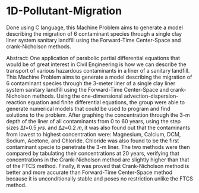 # 1D-Pollutant-Migration
Done using C language, this Machine Problem aims to generate a model describing the migration of 6 contaminant species through a single clay liner system sanitary landfill using the Forward-Time Center-Space and crank-Nicholson methods.

Abstract:
One application of parabolic partial differential equations that would be of great interest in Civil Engineering is how we can describe the transport of various hazardous contaminants in a liner of a sanitary landfill. This Machine Problem aims to generate a model describing the migration of 6 contaminant species through the 3-meter liner of a single clay liner system sanitary landfill using the Forward-Time Center-Space and crank-Nicholson methods. Using the one-dimensional advection-dispersion-reaction equation and finite differential equations, the group were able to generate numerical models that could be used to program and find solutions to the problem. After graphing the concentration through the 3-m depth of the liner of all contaminants from 0 to 60 years, using the step sizes Δ𝑡=0.5 𝑦𝑟𝑠. and Δ𝑧=0.2 𝑚, it was also found out that the contaminants from lowest to highest concentration were: Magnesium, Calcium, DCM, Sodium, Acetone, and Chloride. Chloride was also found to be the first contaminant specie to penetrate the 3-m liner. The two methods were then compared by tabulating their concentrations at 20 years, verifying that concentrations in the Crank-Nicholson method are slightly higher than that of the FTCS method. Finally, it was proved that Crank-Nicholson method is better and more accurate than Forward-Time Center-Space method because it is unconditionally stable and poses no restriction unlike the FTCS method.
